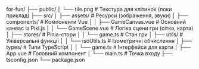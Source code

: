 for-fun/
├── public/
│   └── tile.png         # Текстура для клітинок (поки приклад)
├── src/
│   ├── assets/          # Ресурси (зображення, звуки)
│   ├── components/      # Компоненти Vue
│   │   ├── GameCanvas.vue  # Основний канвас із Pixi.js
│   │   └── GameScene.vue   # Логіка сцени гри (сітка, карта)
│   ├── stores/          # Pinia-стори
│   │   └── game.ts      # Стан гри
│   ├── utils/           # Універсальні функції
│   │   └── isoUtils.ts  # Ізометричні обчислення
│   ├── types/           # Типи TypeScript
│   │   └── game.ts      # Інтерфейси для карти
│   ├── App.vue          # Головний компонент
│   └── main.ts          # Точка входу
├── tsconfig.json
└── package.json